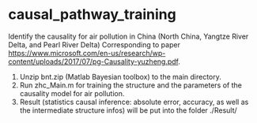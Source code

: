 # causal_pathway_training
Identify the causality for air pollution in China (North China, Yangtze River Delta, and Pearl River Delta)
Corresponding to paper https://www.microsoft.com/en-us/research/wp-content/uploads/2017/07/pg-Causality-yuzheng.pdf.

1. Unzip bnt.zip (Matlab Bayesian toolbox) to the main directory.
2. Run zhc_Main.m for training the structure and the parameters of the causality model for air pollution.
3. Result (statistics causal inference: absolute error, accuracy, as well as the intermediate structure infos) will be put into the folder ./Result/

